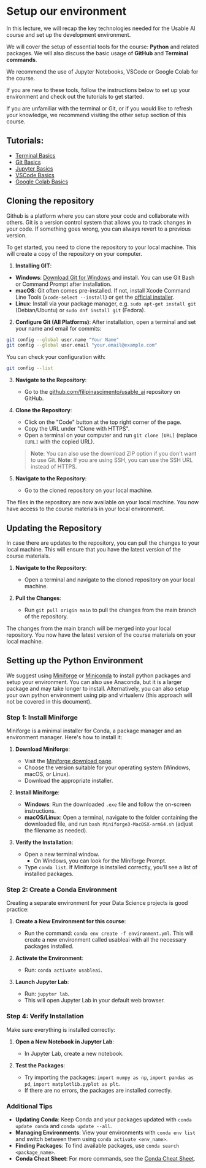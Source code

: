 # Setup our environment
In this lecture, we will recap the key technologies needed for the Usable AI course and set up the development environment.

We will cover the setup of essential tools for the course: **Python** and related packages. We will also discuss the basic usage of **GitHub** and **Terminal commands**.

We recommend the use of Jupyter Notebooks, VSCode or Google Colab for the course.

If you are new to these tools, follow the instructions below to set up your environment and check out the tutorials to get started.

If you are unfamiliar with the terminal or Git, or if you would like to refresh your knowledge, we recommend visiting the other setup section of this course.

## Tutorials:

- [Terminal Basics](m00-setup/terminal_basics.md)
- [Git Basics](m00-setup/git_basics.md)
- [Jupyter Basics](m00-setup/jupyter_basics.md)
- [VSCode Basics](m00-setup/vscode_basics.md)
- [Google Colab Basics](m00-setup/google_colab_basics.md)

## Cloning the repository
Github is a platform where you can store your code and collaborate with others. Git is a version control system that allows you to track changes in your code. If something goes wrong, you can always revert to a previous version.

To get started, you need to clone the repository to your local machine. This will create a copy of the repository on your computer.

1. **Installing GIT**:
- **Windows**: [Download Git for Windows](https://git-scm.com/download/win) and install. You can use Git Bash or Command Prompt after installation.
- **macOS**: Git often comes pre-installed. If not, install Xcode Command Line Tools (`xcode-select --install`) or get the [official installer](https://git-scm.com/download/mac).
- **Linux**: Install via your package manager, e.g. `sudo apt-get install git` (Debian/Ubuntu) or `sudo dnf install git` (Fedora).



2. **Configure Git (All Platforms)**:
After installation, open a terminal and set your name and email for commits:
```bash
git config --global user.name "Your Name"
git config --global user.email "your.email@example.com"
```
You can check your configuration with:
```bash
git config --list
```

3. **Navigate to the Repository**:
    - Go to the [github.com/filipinascimento/usable_ai](https://github.com/filipinascimento/usable_ai) repository on GitHub.

4. **Clone the Repository**:
    - Click on the "Code" button at the top right corner of the page.
    - Copy the URL under "Clone with HTTPS".
    - Open a terminal on your computer and run `git clone [URL]` (replace `[URL]` with the copied URL).

    > **Note**: You can also use the download ZIP option if you don't want to use Git.
    > **Note**: If you are using SSH, you can use the SSH URL instead of HTTPS.

5. **Navigate to the Repository**:
    - Go to the cloned repository on your local machine.

The files in the repository are now available on your local machine. You now have access to the course materials in your local environment.

## Updating the Repository
In case there are updates to the repository, you can pull the changes to your local machine. This will ensure that you have the latest version of the course materials.

1. **Navigate to the Repository**:
    - Open a terminal and navigate to the cloned repository on your local machine.

2. **Pull the Changes**:
    - Run `git pull origin main` to pull the changes from the main branch of the repository.

The changes from the main branch will be merged into your local repository. You now have the latest version of the course materials on your local machine.

## Setting up the Python Environment
We suggest using [Miniforge](https://conda-forge.org/download/) or [Miniconda](https://docs.conda.io/en/latest/miniconda.html) to install python packages and setup your environment. You can also use Anaconda, but it is a larger package and may take longer to install. Alternatively, you can also setup your own python environment using pip and virtualenv (this approach will not be covered in this document).

### Step 1: Install Miniforge
Miniforge is a minimal installer for Conda, a package manager and an environment manager. Here's how to install it:

1. **Download Miniforge**:
    - Visit the [Miniforge download page](https://conda-forge.org/download/).
    - Choose the version suitable for your operating system (Windows, macOS, or Linux).
    - Download the appropriate installer.

2. **Install Miniforge**:
    - **Windows**: Run the downloaded `.exe` file and follow the on-screen instructions.
    - **macOS/Linux**: Open a terminal, navigate to the folder containing the downloaded file, and run `bash Miniforge3-MacOSX-arm64.sh` (adjust the filename as needed).

3. **Verify the Installation**:
    - Open a new terminal window.
        - On Windows, you can look for the Miniforge Prompt.
    - Type `conda list`. If Miniforge is installed correctly, you'll see a list of installed packages.

### Step 2: Create a Conda Environment
Creating a separate environment for your Data Science projects is good practice:

1. **Create a New Environment for this course**:
    - Run the command: `conda env create -f environment.yml`. This will create a new environment called usableai with all the necessary packages installed.

2. **Activate the Environment**:
    - Run: `conda activate usableai`.

3. **Launch Jupyter Lab**:
    - Run: `jupyter lab`.
    - This will open Jupyter Lab in your default web browser.


### Step 4: Verify Installation

Make sure everything is installed correctly:

1. **Open a New Notebook in Jupyter Lab**:
    - In Jupyter Lab, create a new notebook.

2. **Test the Packages**:
    - Try importing the packages: `import numpy as np`, `import pandas as pd`, `import matplotlib.pyplot as plt`.
    - If there are no errors, the packages are installed correctly.

### Additional Tips

- **Updating Conda**: Keep Conda and your packages updated with `conda update conda` and `conda update --all`.
- **Managing Environments**: View your environments with `conda env list` and switch between them using `conda activate <env_name>`.
- **Finding Packages**: To find available packages, use `conda search <package_name>`.
- **Conda Cheat Sheet**: For more commands, see the [Conda Cheat Sheet](https://docs.conda.io/projects/conda/en/latest/user-guide/cheatsheet.html).

